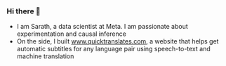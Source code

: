 ### Hi there 👋

- I am Sarath, a data scientist at Meta. I am passionate about experimentation and causal inference
- On the side, I built www.quicktranslates.com, a website that helps get automatic subtitles for any language pair using speech-to-text and machine translation
